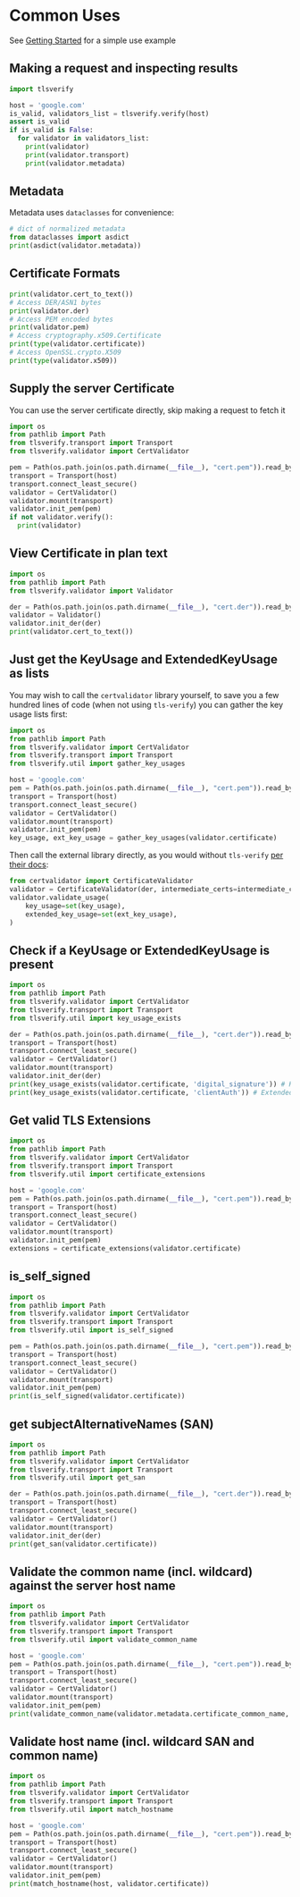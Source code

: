 # Common Uses

See [Getting Started](./docs/1.getting-started.md) for a simple use example

## Making a request and inspecting results

```py
import tlsverify

host = 'google.com'
is_valid, validators_list = tlsverify.verify(host)
assert is_valid
if is_valid is False:
  for validator in validators_list:
    print(validator)
    print(validator.transport)
    print(validator.metadata)
```

## Metadata

Metadata uses `dataclasses` for convenience:

```py
# dict of normalized metadata
from dataclasses import asdict
print(asdict(validator.metadata))
```

## Certificate Formats

```py
print(validator.cert_to_text())
# Access DER/ASN1 bytes
print(validator.der)
# Access PEM encoded bytes
print(validator.pem)
# Access cryptography.x509.Certificate
print(type(validator.certificate))
# Access OpenSSL.crypto.X509
print(type(validator.x509))
```

## Supply the server Certificate

You can use the server certificate directly, skip making a request to fetch it

```py
import os
from pathlib import Path
from tlsverify.transport import Transport
from tlsverify.validator import CertValidator

pem = Path(os.path.join(os.path.dirname(__file__), "cert.pem")).read_bytes()
transport = Transport(host)
transport.connect_least_secure()
validator = CertValidator()
validator.mount(transport)
validator.init_pem(pem)
if not validator.verify():
  print(validator)
```

## View Certificate in plan text

```py
import os
from pathlib import Path
from tlsverify.validator import Validator

der = Path(os.path.join(os.path.dirname(__file__), "cert.der")).read_bytes()
validator = Validator()
validator.init_der(der)
print(validator.cert_to_text())
```

## Just get the KeyUsage and ExtendedKeyUsage as lists

You may wish to call the `certvalidator` library yourself, to save you a few hundred lines of code (when not using `tls-verify`) you can gather the key usage lists first:

```py
import os
from pathlib import Path
from tlsverify.validator import CertValidator
from tlsverify.transport import Transport
from tlsverify.util import gather_key_usages

host = 'google.com'
pem = Path(os.path.join(os.path.dirname(__file__), "cert.pem")).read_bytes()
transport = Transport(host)
transport.connect_least_secure()
validator = CertValidator()
validator.mount(transport)
validator.init_pem(pem)
key_usage, ext_key_usage = gather_key_usages(validator.certificate)
```

Then call the external library directly, as you would without `tls-verify` [per their docs](https://github.com/wbond/certvalidator/blob/master/docs/api.md):

```py
from certvalidator import CertificateValidator
validator = CertificateValidator(der, intermediate_certs=intermediate_certs)
validator.validate_usage(
    key_usage=set(key_usage),
    extended_key_usage=set(ext_key_usage),
)
```

## Check if a KeyUsage or ExtendedKeyUsage is present

```py
import os
from pathlib import Path
from tlsverify.validator import CertValidator
from tlsverify.transport import Transport
from tlsverify.util import key_usage_exists

der = Path(os.path.join(os.path.dirname(__file__), "cert.der")).read_bytes()
transport = Transport(host)
transport.connect_least_secure()
validator = CertValidator()
validator.mount(transport)
validator.init_der(der)
print(key_usage_exists(validator.certificate, 'digital_signature')) # KeyUsage
print(key_usage_exists(validator.certificate, 'clientAuth')) # ExtendedKeyUsage
```

## Get valid TLS Extensions

```py
import os
from pathlib import Path
from tlsverify.validator import CertValidator
from tlsverify.transport import Transport
from tlsverify.util import certificate_extensions

host = 'google.com'
pem = Path(os.path.join(os.path.dirname(__file__), "cert.pem")).read_bytes()
transport = Transport(host)
transport.connect_least_secure()
validator = CertValidator()
validator.mount(transport)
validator.init_pem(pem)
extensions = certificate_extensions(validator.certificate)
```

## is_self_signed

```py
import os
from pathlib import Path
from tlsverify.validator import CertValidator
from tlsverify.transport import Transport
from tlsverify.util import is_self_signed

pem = Path(os.path.join(os.path.dirname(__file__), "cert.pem")).read_bytes()
transport = Transport(host)
transport.connect_least_secure()
validator = CertValidator()
validator.mount(transport)
validator.init_pem(pem)
print(is_self_signed(validator.certificate))
```

## get subjectAlternativeNames (SAN)

```py
import os
from pathlib import Path
from tlsverify.validator import CertValidator
from tlsverify.transport import Transport
from tlsverify.util import get_san

der = Path(os.path.join(os.path.dirname(__file__), "cert.der")).read_bytes()
transport = Transport(host)
transport.connect_least_secure()
validator = CertValidator()
validator.mount(transport)
validator.init_der(der)
print(get_san(validator.certificate))
```

## Validate the common name (incl. wildcard) against the server host name

```py
import os
from pathlib import Path
from tlsverify.validator import CertValidator
from tlsverify.transport import Transport
from tlsverify.util import validate_common_name

host = 'google.com'
pem = Path(os.path.join(os.path.dirname(__file__), "cert.pem")).read_bytes()
transport = Transport(host)
transport.connect_least_secure()
validator = CertValidator()
validator.mount(transport)
validator.init_pem(pem)
print(validate_common_name(validator.metadata.certificate_common_name, host))
```

## Validate host name (incl. wildcard SAN and common name)

```py
import os
from pathlib import Path
from tlsverify.validator import CertValidator
from tlsverify.transport import Transport
from tlsverify.util import match_hostname

host = 'google.com'
pem = Path(os.path.join(os.path.dirname(__file__), "cert.pem")).read_bytes()
transport = Transport(host)
transport.connect_least_secure()
validator = CertValidator()
validator.mount(transport)
validator.init_pem(pem)
print(match_hostname(host, validator.certificate))
```
